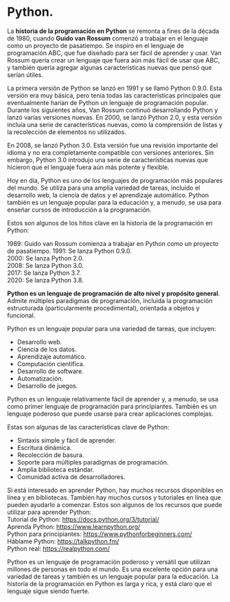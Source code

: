 # Python.  

La **historia de la programación en Python** se remonta a fines de la década de 1980, cuando **Guido van Rossum** comenzó a trabajar en el lenguaje como un proyecto de pasatiempo. Se inspiró en el lenguaje de programación ABC, que fue diseñado para ser fácil de aprender y usar. Van Rossum quería crear un lenguaje que fuera aún más fácil de usar que ABC, y también quería agregar algunas características nuevas que pensó que serían útiles.

La primera versión de Python se lanzó en 1991 y se llamó Python 0.9.0. Esta versión era muy básica, pero tenía todas las características principales que eventualmente harían de Python un lenguaje de programación popular. Durante los siguientes años, Van Rossum continuó desarrollando Python y lanzó varias versiones nuevas. En 2000, se lanzó Python 2.0, y esta versión incluía una serie de características nuevas, como la comprensión de listas y la recolección de elementos no utilizados.

En 2008, se lanzó Python 3.0. Esta versión fue una revisión importante del idioma y no era completamente compatible con versiones anteriores. Sin embargo, Python 3.0 introdujo una serie de características nuevas que hicieron que el lenguaje fuera aún más potente y flexible.

Hoy en día, Python es uno de los lenguajes de programación más populares del mundo. Se utiliza para una amplia variedad de tareas, incluido el desarrollo web, la ciencia de datos y el aprendizaje automático. Python también es un lenguaje popular para la educación y, a menudo, se usa para enseñar cursos de introducción a la programación.

Estos son algunos de los hitos clave en la historia de la programación en Python:

1989: Guido van Rossum comienza a trabajar en Python como un proyecto de pasatiempo.
1991: Se lanza Python 0.9.0.  
2000: Se lanza Python 2.0.  
2008: Se lanza Python 3.0.  
2017: Se lanza Python 3.7.  
2020: Se lanza Python 3.8.  

**Python es un lenguaje de programación de alto nivel y propósito general**. Admite múltiples paradigmas de programación, incluida la programación estructurada (particularmente procedimental), orientada a objetos y funcional.

Python es un lenguaje popular para una variedad de tareas, que incluyen:  
- Desarrollo web.  
- Ciencia de los datos.  
- Aprendizaje automático.  
- Computación científica.  
- Desarrollo de software.  
- Automatización.  
- Desarrollo de juegos.  

Python es un lenguaje relativamente fácil de aprender y, a menudo, se usa como primer lenguaje de programación para principiantes. También es un lenguaje poderoso que puede usarse para crear aplicaciones complejas.  

Estas son algunas de las características clave de Python:  

- Sintaxis simple y fácil de aprender.  
- Escritura dinámica.  
- Recolección de basura.  
- Soporte para múltiples paradigmas de programación.  
- Amplia biblioteca estándar.  
- Comunidad activa de desarrolladores.  

Si está interesado en aprender Python, hay muchos recursos disponibles en línea y en bibliotecas. También hay muchos cursos y tutoriales en línea que pueden ayudarlo a comenzar. Estos son algunos de los recursos que puede utilizar para aprender Python:  
Tutorial de Python: https://docs.python.org/3/tutorial/  
Aprenda Python: https://www.learnpython.org/  
Python para principiantes: https://www.pythonforbeginners.com/  
Háblame Python: https://talkpython.fm/  
Python real: https://realpython.com/  

Python es un lenguaje de programación poderoso y versátil que utilizan millones de personas en todo el mundo. Es una excelente opción para una variedad de tareas y también es un lenguaje popular para la educación. La historia de la programación en Python es larga y rica, y está claro que el lenguaje sigue siendo fuerte.
